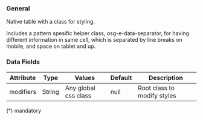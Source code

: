 ### General
Native table with a class for styling.

Includes a pattern spesific helper class, osg-e-data-separator, for having different information in same cell, which is separated by line breaks on mobile, and space on tablet and up.

### Data Fields
| Attribute | Type | Values | Default | Description |
|---|---|---|---|---|
| modifiers | String | Any global css class | null | Root class to modify styles |

(*) mandatory
